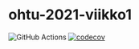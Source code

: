 # ohtu-2021-viikko1

![GitHub Actions](https://github.com/nettivastaava/ohtu-2021-viikko1/workflows/Java%20CI%20with%20Gradle/badge.svg) [![codecov](https://codecov.io/gh/nettivastaava/ohtu-2021-viikko1/branch/main/graph/badge.svg?token=920D4UUZH9)](https://codecov.io/gh/nettivastaava/ohtu-2021-viikko1)
